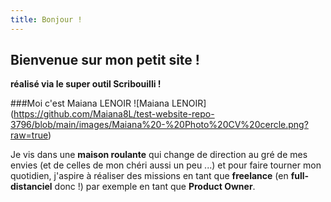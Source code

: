```yaml
---
title: Bonjour !
---
```

## Bienvenue sur mon petit site !
**réalisé via le super outil Scribouilli !**

###Moi c'est Maiana LENOIR
![Maiana LENOIR] (https://github.com/Maiana8L/test-website-repo-3796/blob/main/images/Maiana%20-%20Photo%20CV%20cercle.png?raw=true)

Je vis dans une **maison roulante** qui change de direction au gré de mes envies (et de celles de mon chéri aussi un peu ...) et pour faire tourner mon quotidien, j'aspire à réaliser des missions en tant que **freelance** (en **full-distanciel** donc !) par exemple en tant que **Product Owner**.